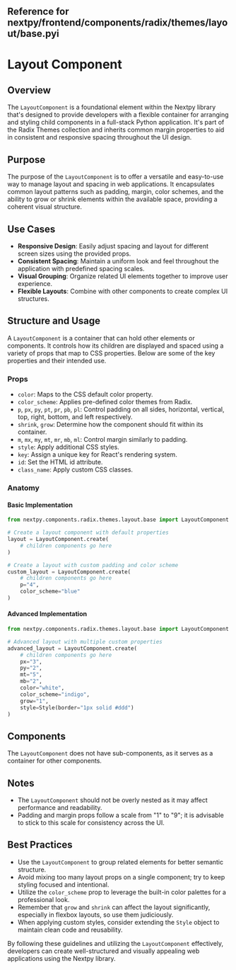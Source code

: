 ##  Reference for nextpy/frontend/components/radix/themes/layout/base.pyi

# Layout Component

## Overview

The `LayoutComponent` is a foundational element within the Nextpy library that's designed to provide developers with a flexible container for arranging and styling child components in a full-stack Python application. It's part of the Radix Themes collection and inherits common margin properties to aid in consistent and responsive spacing throughout the UI design.

## Purpose

The purpose of the `LayoutComponent` is to offer a versatile and easy-to-use way to manage layout and spacing in web applications. It encapsulates common layout patterns such as padding, margin, color schemes, and the ability to grow or shrink elements within the available space, providing a coherent visual structure.

## Use Cases

- **Responsive Design**: Easily adjust spacing and layout for different screen sizes using the provided props.
- **Consistent Spacing**: Maintain a uniform look and feel throughout the application with predefined spacing scales.
- **Visual Grouping**: Organize related UI elements together to improve user experience.
- **Flexible Layouts**: Combine with other components to create complex UI structures.

## Structure and Usage

A `LayoutComponent` is a container that can hold other elements or components. It controls how its children are displayed and spaced using a variety of props that map to CSS properties. Below are some of the key properties and their intended use.

### Props

- `color`: Maps to the CSS default color property.
- `color_scheme`: Applies pre-defined color themes from Radix.
- `p`, `px`, `py`, `pt`, `pr`, `pb`, `pl`: Control padding on all sides, horizontal, vertical, top, right, bottom, and left respectively.
- `shrink`, `grow`: Determine how the component should fit within its container.
- `m`, `mx`, `my`, `mt`, `mr`, `mb`, `ml`: Control margin similarly to padding.
- `style`: Apply additional CSS styles.
- `key`: Assign a unique key for React's rendering system.
- `id`: Set the HTML id attribute.
- `class_name`: Apply custom CSS classes.

### Anatomy

#### Basic Implementation

```python
from nextpy.components.radix.themes.layout.base import LayoutComponent

# Create a layout component with default properties
layout = LayoutComponent.create(
    # children components go here
)

# Create a layout with custom padding and color scheme
custom_layout = LayoutComponent.create(
    # children components go here
    p="4",
    color_scheme="blue"
)
```

#### Advanced Implementation

```python
from nextpy.components.radix.themes.layout.base import LayoutComponent

# Advanced layout with multiple custom properties
advanced_layout = LayoutComponent.create(
    # children components go here
    px="3",
    py="2",
    mt="5",
    mb="2",
    color="white",
    color_scheme="indigo",
    grow="1",
    style=Style(border="1px solid #ddd")
)
```

## Components

The `LayoutComponent` does not have sub-components, as it serves as a container for other components.

## Notes

- The `LayoutComponent` should not be overly nested as it may affect performance and readability.
- Padding and margin props follow a scale from "1" to "9"; it is advisable to stick to this scale for consistency across the UI.

## Best Practices

- Use the `LayoutComponent` to group related elements for better semantic structure.
- Avoid mixing too many layout props on a single component; try to keep styling focused and intentional.
- Utilize the `color_scheme` prop to leverage the built-in color palettes for a professional look.
- Remember that `grow` and `shrink` can affect the layout significantly, especially in flexbox layouts, so use them judiciously.
- When applying custom styles, consider extending the `Style` object to maintain clean code and reusability.

By following these guidelines and utilizing the `LayoutComponent` effectively, developers can create well-structured and visually appealing web applications using the Nextpy library.